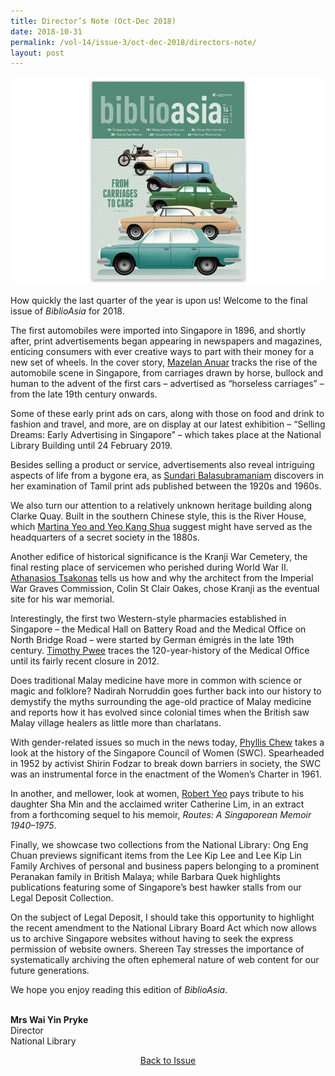 ```yaml
---
title: Director’s Note (Oct-Dec 2018)
date: 2018-10-31
permalink: /vol-14/issue-3/oct-dec-2018/directors-note/
layout: post
---
```

<img src="/images/Vol-14-issue-3/vol14_iss3.JPG">

How quickly the last quarter of the year is upon us! Welcome to the final issue of *BiblioAsia* for 2018.

The first automobiles were imported into Singapore in 1896, and shortly after, print advertisements began appearing in newspapers and magazines, enticing consumers with ever creative ways to part with their money for a new set of wheels. In the cover story, [Mazelan Anuar](https://nlb-ba-staging.netlify.app/vol-14/issue-3/oct-dec-2018/wheels-of-change/) tracks the rise of the automobile scene in Singapore, from carriages drawn by horse, bullock and human to the advent of the first cars – advertised as “horseless carriages” – from the late 19th century onwards.

Some of these early print ads on cars, along with those on food and drink to fashion and travel, and more, are on display at our latest exhibition – “Selling Dreams: Early Advertising in Singapore” – which takes place at the National Library Building until 24 February 2019.

Besides selling a product or service, advertisements also reveal intriguing aspects of life from a bygone era, as [Sundari Balasubramaniam](https://nlb-ba-staging.netlify.app/vol-14/issue-3/oct-dec-2018/tamil-print-adv/) discovers in her examination of Tamil print ads published between the 1920s and 1960s.

We also turn our attention to a relatively unknown heritage building along Clarke Quay. Built in the southern Chinese style, this is the River House, which [Martina Yeo and Yeo Kang Shua](https://nlb-ba-staging.netlify.app/vol-14/issue-3/oct-dec-2018/the-house-of-ripples/) suggest might have served as the headquarters of a secret society in the 1880s.

Another edifice of historical significance is the Kranji War Cemetery, the final resting place of servicemen who perished during World War II. [Athanasios Tsakonas](https://nlb-ba-staging.netlify.app/vol-14/issue-3/oct-dec-2018/honour-of-war-heroes/) tells us how and why the architect from the Imperial War Graves Commission, Colin St Clair Oakes, chose Kranji as the eventual site for his war memorial.

Interestingly, the first two Western-style pharmacies established in Singapore – the Medical Hall on Battery Road and the Medical Office on North Bridge Road – were started by German émigrés in the late 19th century. [Timothy Pwee](https://nlb-ba-staging.netlify.app/vol-14/issue-3/oct-dec-2018/german-med-deity-sg/) traces the 120-year-history of the Medical Office until its fairly recent closure in 2012.

Does traditional Malay medicine have more in common with science or magic and folklore? Nadirah Norruddin goes further back into our history to demystify the myths surrounding the age-old practice of Malay medicine and reports how it has evolved since colonial times when the British saw Malay village healers as little more than charlatans.

With gender-related issues so much in the news today, [Phyllis Chew](https://nlb-ba-staging.netlify.app/vol-14/issue-3/oct-dec-2018/blazing-a-trail/) takes a look at the history of the Singapore Council of Women (SWC). Spearheaded in 1952 by activist Shirin Fodzar to break down barriers in society, the SWC was an instrumental force in the enactment of the Women’s Charter in 1961.

In another, and mellower, look at women, [Robert Yeo](https://nlb-ba-staging.netlify.app/vol-14/issue-3/oct-dec-2018/an-ode-to-two-women/) pays tribute to his daughter Sha Min and the acclaimed writer Catherine Lim, in an extract from a forthcoming sequel to his memoir, *Routes: A Singaporean Memoir 1940–1975*.

Finally, we showcase two collections from the National Library: Ong Eng Chuan previews significant items from the Lee Kip Lee and Lee Kip Lin Family Archives of personal and business papers belonging to a prominent Peranakan family in British Malaya; while Barbara Quek highlights publications featuring some of Singapore’s best hawker stalls from our Legal Deposit Collection.

On the subject of Legal Deposit, I should take this opportunity to highlight the recent amendment to the National Library Board Act which now allows us to archive Singapore websites without having to seek the express permission of website owners. Shereen Tay stresses the importance of systematically archiving the often ephemeral nature of web content for our future generations.

We hope you enjoy reading this edition of *BiblioAsia*.

<br>
<b>Mrs Wai Yin Pryke </b><br>Director<br>National Library

<a href="https://biblioasia.nlb.gov.sg/vol-14/issue-3/oct-dec-2018/"><center>Back to Issue</center></a>